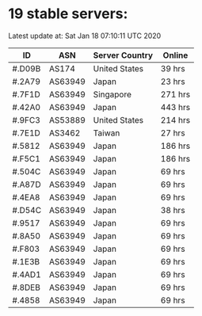 # 19 stable servers:

Latest update at: Sat Jan 18 07:10:11 UTC 2020

| ID | ASN | Server Country | Online |
| -- | --- | -------------- | ------ |
| #.D09B | AS174 | United States | 39 hrs |
| #.2A79 | AS63949 | Japan | 23 hrs |
| #.7F1D | AS63949 | Singapore | 271 hrs |
| #.42A0 | AS63949 | Japan | 443 hrs |
| #.9FC3 | AS53889 | United States | 214 hrs |
| #.7E1D | AS3462 | Taiwan | 27 hrs |
| #.5812 | AS63949 | Japan | 186 hrs |
| #.F5C1 | AS63949 | Japan | 186 hrs |
| #.504C | AS63949 | Japan | 69 hrs |
| #.A87D | AS63949 | Japan | 69 hrs |
| #.4EA8 | AS63949 | Japan | 69 hrs |
| #.D54C | AS63949 | Japan | 38 hrs |
| #.9517 | AS63949 | Japan | 69 hrs |
| #.8A50 | AS63949 | Japan | 69 hrs |
| #.F803 | AS63949 | Japan | 69 hrs |
| #.1E3B | AS63949 | Japan | 69 hrs |
| #.4AD1 | AS63949 | Japan | 69 hrs |
| #.8DEB | AS63949 | Japan | 69 hrs |
| #.4858 | AS63949 | Japan | 69 hrs |

